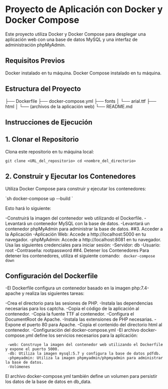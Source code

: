 # Proyecto de Aplicación con Docker y Docker Compose

Este proyecto utiliza Docker y Docker Compose para desplegar una aplicación web con una base de datos MySQL y una interfaz de administración phpMyAdmin.

## Requisitos Previos

Docker instalado en tu máquina.
Docker Compose instalado en tu máquina.

## Estructura del Proyecto


├── Dockerfile
├── docker-compose.yml
├── fonts
│   └── arial.ttf
├── html
│   └── (archivos de la aplicación web)
└── README.md

## Instrucciones de Ejecución

## 1. Clonar el Repositorio

<p>Clona este repositorio en tu máquina local:</p>

`
git clone <URL_del_repositorio>
cd <nombre_del_directorio>
`
## 2. Construir y Ejecutar los Contenedores
<p>Utiliza Docker Compose para construir y ejecutar los contenedores:</p>
`sh
docker-compose up --build
`
<p> Esto hará lo siguiente:</p>

-Construirá la imagen del contenedor web utilizando el Dockerfile.
-Levantará un contenedor MySQL con la base de datos.
-Levantará un contenedor phpMyAdmin para administrar la base de datos.
##3. Acceder a la Aplicación
-Aplicación Web: Accede a http://localhost:5000 en tu navegador.
-phpMyAdmin: Accede a http://localhost:8081 en tu navegador. Usa las siguientes credenciales para iniciar sesión:
-Servidor: db
-Usuario: root
-Contraseña: rootpassword
##4. Detener los Contenedores
Para detener los contenedores, utiliza el siguiente comando:
` 
docker-compose down
`
## Configuración del Dockerfile
-El Dockerfile configura un contenedor basado en la imagen php:7.4-apache y realiza las siguientes tareas:

-Crea el directorio para las sesiones de PHP.
-Instala las dependencias necesarias para los captcha.
-Copia el código de la aplicación al contenedor.
-Copia la fuente TTF al contenedor.
-Configura el DocumentRoot de Apache.
-Instala las extensiones de PHP necesarias.
-Expone el puerto 80 para Apache.
-Copia el contenido del directorio html al contenedor.
-Configuración del docker-compose.yml
-El archivo docker-compose.yml define los servicios necesarios para la aplicación:

     -web: Construye la imagen del contenedor web utilizando el Dockerfile y expone el puerto 5000.
     -db: Utiliza la imagen mysql:5.7 y configura la base de datos pdfdb.
     -phpmyadmin: Utiliza la imagen phpmyadmin/phpmyadmin para administrar la base de datos.
     -Volúmenes
El archivo docker-compose.yml también define un volumen para persistir los datos de la base de datos en db_data.
